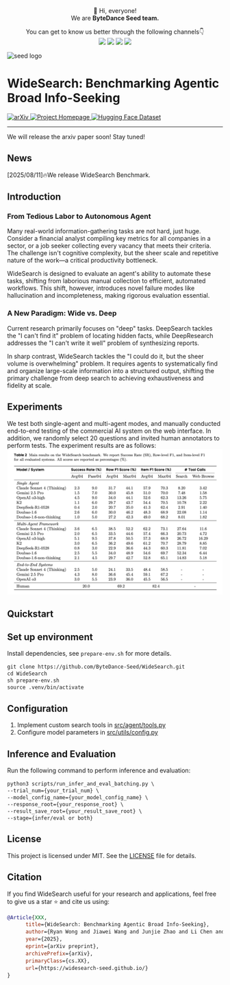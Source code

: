 

<div align="center">
 👋 Hi, everyone! 
    <br>
    We are <b>ByteDance Seed team.</b>
</div>

<p align="center">
  You can get to know us better through the following channels👇
  <br>
  <a href="https://seed.bytedance.com/">
    <img src="https://img.shields.io/badge/Website-%231e37ff?style=for-the-badge&logo=bytedance&logoColor=white"></a>
  <a href="https://github.com/user-attachments/assets/5793e67c-79bb-4a59-811a-fcc7ed510bd4">
    <img src="https://img.shields.io/badge/WeChat-07C160?style=for-the-badge&logo=wechat&logoColor=white"></a>
 <a href="https://www.xiaohongshu.com/user/profile/668e7e15000000000303157d?xsec_token=ABl2-aqekpytY6A8TuxjrwnZskU-6BsMRE_ufQQaSAvjc%3D&xsec_source=pc_search">
    <img src="https://img.shields.io/badge/Xiaohongshu-%23FF2442?style=for-the-badge&logo=xiaohongshu&logoColor=white"></a>
  <a href="https://www.zhihu.com/org/dou-bao-da-mo-xing-tuan-dui/">
    <img src="https://img.shields.io/badge/zhihu-%230084FF?style=for-the-badge&logo=zhihu&logoColor=white"></a>
</p>

![seed logo](https://github.com/user-attachments/assets/c42e675e-497c-4508-8bb9-093ad4d1f216)


# WideSearch: Benchmarking Agentic Broad Info-Seeking
<a href="YOUR_ARXIV_LINK" target="_blank">
    <img src="https://img.shields.io/badge/arXiv-b31b1b.svg?style=for-the-badge&logo=arXiv&logoColor=white"
         alt="arXiv" />
</a>
<a href="https://widesearch-seed.github.io/" target="_blank">
    <img src="https://img.shields.io/badge/Project-Homepage-blue.svg?style=for-the-badge&logo=google-chrome&logoColor=white"
         alt="Project Homepage" />
</a>
<a href="https://huggingface.co/datasets/ByteDance-Seed/WideSearch" target="_blank">
    <img src="https://img.shields.io/badge/%F0%9F%A4%97%20Hugging%20Face-Dataset-yellow.svg?style=for-the-badge"
         alt="Hugging Face Dataset" />
</a>

---
We will release the arxiv paper soon! Stay tuned!
## News
[2025/08/11]🔥We release WideSearch Benchmark.


## Introduction
### From Tedious Labor to Autonomous Agent
Many real-world information-gathering tasks are not hard, just huge. Consider a financial analyst compiling key metrics for all companies in a sector, or a job seeker collecting every vacancy that meets their criteria. The challenge isn't cognitive complexity, but the sheer scale and repetitive nature of the work—a critical productivity bottleneck.

WideSearch is designed to evaluate an agent's ability to automate these tasks, shifting from laborious manual collection to efficient, automated workflows. This shift, however, introduces novel failure modes like hallucination and incompleteness, making rigorous evaluation essential.


### A New Paradigm: Wide vs. Deep
Current research primarily focuses on "deep" tasks. DeepSearch tackles the "I can't find it" problem of locating hidden facts, while DeepResearch addresses the "I can't write it well" problem of synthesizing reports.

In sharp contrast, WideSearch tackles the "I could do it, but the sheer volume is overwhelming" problem. It requires agents to systematically find and organize large-scale information into a structured output, shifting the primary challenge from deep search to achieving exhaustiveness and fidelity at scale.

## Experiments
We test both single-agent and multi-agent modes, and manually conducted end-to-end testing of the commercial AI system on the web interface. In addition, we randomly select 20 questions and invited human annotators to perform tests. The experiment results are as follows:
![experiments](figs/image.png)

## Quickstart

## Set up environment
Install dependencies, see `prepare-env.sh` for more details.
```
git clone https://github.com/ByteDance-Seed/WideSearch.git
cd WideSearch
sh prepare-env.sh
source .venv/bin/activate
```

## Configuration
1. Implement custom search tools in <a href="src/agent/tools.py">src/agent/tools.py</a>
2. Configure model parameters in <a href="src/utils/config.py">src/utils/config.py</a>

## Inference and Evaluation
Run the following command to perform inference and evaluation:
```
python3 scripts/run_infer_and_eval_batching.py \
--trial_num={your_trial_num} \
--model_config_name={your_model_config_name} \
--response_root={your_response_root} \
--result_save_root={your_result_save_root} \
--stage={infer/eval or both} 
``` 

## License
This project is licensed under MIT. See the <a href="LICENSE">LICENSE</a> file for details.

## Citation
If you find WideSearch useful for your research and applications, feel free to give us a star ⭐ and cite us using:

```bibtex
@Article{XXX,
      title={WideSearch: Benchmarking Agentic Broad Info-Seeking}, 
      author={Ryan Wong and Jiawei Wang and Junjie Zhao and Li Chen and Yan Gao and Long Zhang and Xuan Zhou and Zuo Wang and Kai Xiang and Ge Zhang and Wenhao Huang and Yang Wang and Ke Wang},
      year={2025},
      eprint={arXiv preprint},
      archivePrefix={arXiv},
      primaryClass={cs.XX},
      url={https://widesearch-seed.github.io/}
}
```
